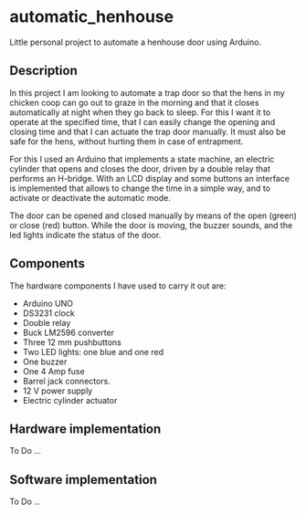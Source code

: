 # automatic_henhouse
Little personal project to automate a henhouse door using Arduino.


## Description

In this project I am looking to automate a trap door so that the hens in my chicken coop can go out to graze in the morning and that it closes automatically at night when they go back to sleep.
For this I want it to operate at the specified time, that I can easily change the opening and closing time and that I can actuate the trap door manually. It must also be safe for the hens, without hurting them in case of entrapment.

For this I used an Arduino that implements a state machine, an electric cylinder that opens and closes the door, driven by a double relay that performs an H-bridge. With an LCD display and some buttons an interface is implemented that allows to change the time in a simple way, and to activate or deactivate the automatic mode.

The door can be opened and closed manually by means of the open (green) or close (red) button. While the door is moving, the buzzer sounds, and the led lights indicate the status of the door.

## Components 

The hardware components I have used to carry it out are:

- Arduino UNO
- DS3231 clock
- Double relay
- Buck LM2596 converter
- Three 12 mm pushbuttons
- Two LED lights: one blue and one red
- One buzzer
- One 4 Amp fuse
- Barrel jack connectors.
- 12 V power supply
- Electric cylinder actuator

## Hardware implementation

To Do ...

## Software implementation 

To Do ...